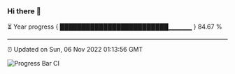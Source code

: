 ### Hi there 👋

⏳ Year progress { █████████████████████████▁▁▁▁▁ } 84.67 %

---

⏰ Updated on Sun, 06 Nov 2022 01:13:56 GMT

![Progress Bar CI](https://github.com/liununu/liununu/workflows/Progress%20Bar%20CI/badge.svg)
